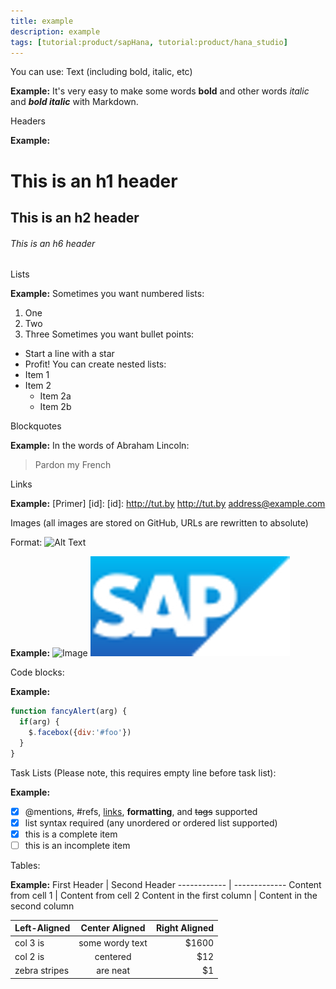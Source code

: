 ```yaml
---
title: example
description: example
tags: [tutorial:product/sapHana, tutorial:product/hana_studio]
---
```


You can use:
Text (including bold, italic, etc)

  **Example:** 
It's very easy to make some words **bold** and other words *italic* and ***bold italic*** with Markdown.

Headers

  **Example:** 
# This is an h1 header
## This is an h2 header
###### This is an h6 header

Lists

  **Example:** 
Sometimes you want numbered lists:
1. One
2. Two
3. Three
Sometimes you want bullet points:
* Start a line with a star
* Profit!
You can create nested lists:
* Item 1
* Item 2
  * Item 2a
  * Item 2b
  
Blockquotes

  **Example:** 
In the words of Abraham Lincoln:
> Pardon my French

Links

  **Example:** 
[Primer] [id]:
[id]: http://tut.by
<http://tut.by>
<address@example.com>

Images (all images are stored on GitHub, URLs are rewritten to absolute)

Format: ![Alt Text](url)

  **Example:** 
![Image](https://octodex.github.com/images/yaktocat.png)
![Example](/img/cq5dam.thumbnail.319.319.png)

Code blocks:

  **Example:** 
```javascript
function fancyAlert(arg) {
  if(arg) {
    $.facebox({div:'#foo'})
  }
}
```
Task Lists (Please note, this requires empty line before task list):

  **Example:** 
- [x] @mentions, #refs, [links](), **formatting**, and <del>tags</del> supported
- [x] list syntax required (any unordered or ordered list supported)
- [x] this is a complete item
- [ ] this is an incomplete item

Tables:

  **Example:** 
First Header | Second Header
------------ | -------------
Content from cell 1 | Content from cell 2
Content in the first column | Content in the second column

| Left-Aligned  | Center Aligned  | Right Aligned |
| :------------ |:---------------:| -----:|
| col 3 is      | some wordy text | $1600 |
| col 2 is      | centered        |   $12 |
| zebra stripes | are neat        |    $1 |
